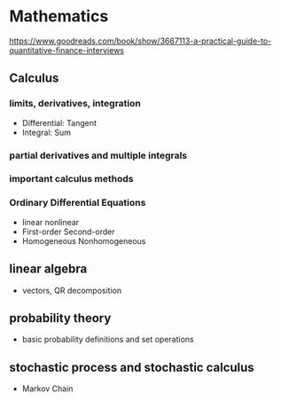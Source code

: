 # Mathematics

https://www.goodreads.com/book/show/3667113-a-practical-guide-to-quantitative-finance-interviews

## Calculus
### limits, derivatives, integration
  * Differential: Tangent
  * Integral: Sum
### partial derivatives and multiple integrals
### important calculus methods
### Ordinary Differential Equations
  * linear nonlinear
  * First-order Second-order
  * Homogeneous Nonhomogeneous

## linear algebra
* vectors, QR decomposition
<!-- * Determinant, eigenvalue, and eigenvectors
* Positive semidefinite/definite matrix
* LU decomposition and Cholesky decomposition -->

## probability theory
* basic probability definitions and set operations
<!-- * combinatorial analysis
* comditional probability and Bayes' formula
* discrete and continuous distributions
* expected value, variance and covariance
* order statistics -->

## stochastic process and stochastic calculus
* Markov Chain
<!-- * Martingale and random walk
* Dynamic Programming
* Brownian Motion and Stochastic calculus -->
